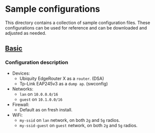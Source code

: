 # Sample configurations

This directory contains a collection of sample configuration files. These configurations can be used for reference and can be downloaded and adjusted as needed.

## [Basic]()

### Configuration description

- Devices:
  - Ubiquity EdgeRouter X as a `router`. (DSA)
  - Tp-Link EAP245v3 as a `dump ap`. (swconfig)
- Networks:
  - `lan` on `10.0.0.0/16`
  - `guest` on `10.1.0.0/16`
- Firewall:
  - Default as on fresh install.
- WiFi:
  - `my-ssid` on `lan` network, on both `2g` and `5g` radios.
  - `my-ssid-guest` on `guest` network, on both `2g` and `5g` radios.
